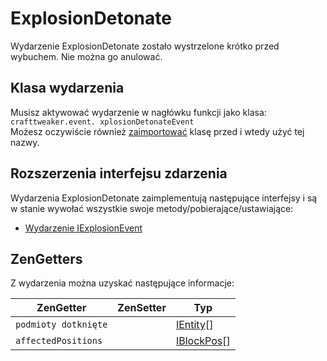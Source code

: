 # ExplosionDetonate

Wydarzenie ExplosionDetonate zostało wystrzelone krótko przed wybuchem. Nie można go anulować.

## Klasa wydarzenia
Musisz aktywować wydarzenie w nagłówku funkcji jako klasa:  
`crafttweaker.event. xplosionDetonateEvent`  
Możesz oczywiście również [zaimportować](/AdvancedFunctions/Import/) klasę przed i wtedy użyć tej nazwy.

## Rozszerzenia interfejsu zdarzenia
Wydarzenia ExplosionDetonate zaimplementują następujące interfejsy i są w stanie wywołać wszystkie swoje metody/pobierające/ustawiające:

- [Wydarzenie IExplosionEvent](/Vanilla/Events/Events/IExplosionEvent/)


## ZenGetters
Z wydarzenia można uzyskać następujące informacje:

| ZenGetter            | ZenSetter | Typ                                            |
| -------------------- | --------- | ---------------------------------------------- |
| `podmioty dotknięte` |           | [IEntity](/Vanilla/Entities/IEntity/)[]        |
| `affectedPositions`  |           | [IBlockPos](/Vanilla/Blocks/IBlockPosition/)[] |
